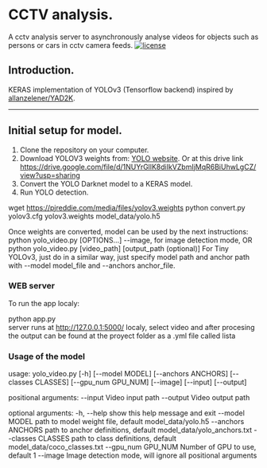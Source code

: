 # CCTV analysis.

A cctv analysis server to asynchronously analyse videos for objects such as persons or cars in cctv camera feeds.
[![license](https://img.shields.io/github/license/mashape/apistatus.svg)](LICENSE)

## Introduction.

KERAS implementation of YOLOv3 (Tensorflow backend) inspired by [allanzelener/YAD2K](https://github.com/allanzelener/YAD2K).


---

## Initial setup for model.

1. Clone the repository on your computer.
2. Download YOLOV3 weights from: [YOLO website](http://pjreddie.com/darknet/yolo/). Or at this drive link https://drive.google.com/file/d/1NUYrGllK8diIkVZbmIjMqR6BiUhwLgCZ/view?usp=sharing
3. Convert the YOLO Darknet model to a KERAS model.
4. Run YOLO detection.


wget https://pjreddie.com/media/files/yolov3.weights 
python convert.py yolov3.cfg yolov3.weights model_data/yolo.h5

Once weights are converted, model can be used by the next instructions: 
python yolo_video.py [OPTIONS...] --image, for image detection mode, OR
python yolo_video.py [video_path] [output_path (optional)]
For Tiny YOLOv3, just do in a similar way, just specify model path and anchor path with --model model_file and --anchors anchor_file.

### WEB server

To run the app localy:

python app.py  
server runs at http://127.0.0.1:5000/ localy,
select video and after procesing the output can be found at the proyect folder as a .yml file called lista


### Usage of the model

usage: yolo_video.py [-h] [--model MODEL] [--anchors ANCHORS]
                     [--classes CLASSES] [--gpu_num GPU_NUM] [--image]
                     [--input] [--output]

positional arguments:
  --input        Video input path
  --output       Video output path

optional arguments:
  -h, --help         show this help message and exit
  --model MODEL      path to model weight file, default model_data/yolo.h5
  --anchors ANCHORS  path to anchor definitions, default
                     model_data/yolo_anchors.txt
  --classes CLASSES  path to class definitions, default
                     model_data/coco_classes.txt
  --gpu_num GPU_NUM  Number of GPU to use, default 1
  --image            Image detection mode, will ignore all positional arguments

